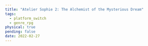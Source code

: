 ```yaml
---
title: "Atelier Sophie 2: The Alchemist of the Mysterious Dream"
tags:
  - platform_switch
  - genre_rpg
physical: true
pending: false
date: 2022-02-27
---
```

